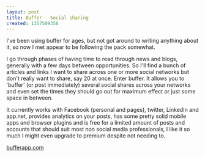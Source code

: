 ```yaml
---
layout: post
title: Buffer - Social sharing
created: 1357509356
---
```



I&#39;ve been using buffer for ages, but not got around to writing anything about it, so now I met appear to be following the pack somewhat.

I go through phases of having time to read through news and blogs, generally with a few days between opportunities. So I&#39;ll find a bunch of articles and links I want to share across one or more social networks but don&#39;t really want to share, say 20 at once. Enter buffer. It allows you to &#39;buffer&#39; (or post immediately) several social shares across your networks and even set the times they should go out for maximum effect or just some space in between.

It currently works with Facebook (personal and pages), twitter, LinkedIn and app.net, provides analytics on your posts, has some pretty solid mobile apps and browser plugins and is free for a limited amount of posts and accounts that should suit most non social media professionals, I like it so much I might even upgrade to premium despite not needing to.

<a href="http://bufferapp.com" target="_blank">bufferapp.com</a>
